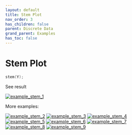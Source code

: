 ```yaml
---
layout: default
title: Stem Plot
nav_order: 3
has_children: false
parent: Discrete Data
grand_parent: Examples
has_toc: false
---
```

# Stem Plot

```cpp
stem(Y);
```


See result

[![example_stem_1](https://github.com/alandefreitas/matplotplusplus/blob/master/docs/examples/discrete_data/stem/stem_1.svg)](https://github.com/alandefreitas/matplotplusplus/blob/master/examples/discrete_data/stem/stem_1.cpp)

More examples:
    
[![example_stem_2](https://github.com/alandefreitas/matplotplusplus/blob/master/docs/examples/discrete_data/stem/stem_2_thumb.png)](https://github.com/alandefreitas/matplotplusplus/blob/master/examples/discrete_data/stem/stem_2.cpp)  [![example_stem_3](https://github.com/alandefreitas/matplotplusplus/blob/master/docs/examples/discrete_data/stem/stem_3_thumb.png)](https://github.com/alandefreitas/matplotplusplus/blob/master/examples/discrete_data/stem/stem_3.cpp)  [![example_stem_4](https://github.com/alandefreitas/matplotplusplus/blob/master/docs/examples/discrete_data/stem/stem_4_thumb.png)](https://github.com/alandefreitas/matplotplusplus/blob/master/examples/discrete_data/stem/stem_4.cpp)  [![example_stem_5](https://github.com/alandefreitas/matplotplusplus/blob/master/docs/examples/discrete_data/stem/stem_5_thumb.png)](https://github.com/alandefreitas/matplotplusplus/blob/master/examples/discrete_data/stem/stem_5.cpp)  [![example_stem_6](https://github.com/alandefreitas/matplotplusplus/blob/master/docs/examples/discrete_data/stem/stem_6_thumb.png)](https://github.com/alandefreitas/matplotplusplus/blob/master/examples/discrete_data/stem/stem_6.cpp)  [![example_stem_7](https://github.com/alandefreitas/matplotplusplus/blob/master/docs/examples/discrete_data/stem/stem_7_thumb.png)](https://github.com/alandefreitas/matplotplusplus/blob/master/examples/discrete_data/stem/stem_7.cpp)  [![example_stem_8](https://github.com/alandefreitas/matplotplusplus/blob/master/docs/examples/discrete_data/stem/stem_8_thumb.png)](https://github.com/alandefreitas/matplotplusplus/blob/master/examples/discrete_data/stem/stem_8.cpp)  [![example_stem_9](https://github.com/alandefreitas/matplotplusplus/blob/master/docs/examples/discrete_data/stem/stem_9_thumb.png)](https://github.com/alandefreitas/matplotplusplus/blob/master/examples/discrete_data/stem/stem_9.cpp)
  





<!-- Generated with mdsplit: https://github.com/alandefreitas/mdsplit -->
